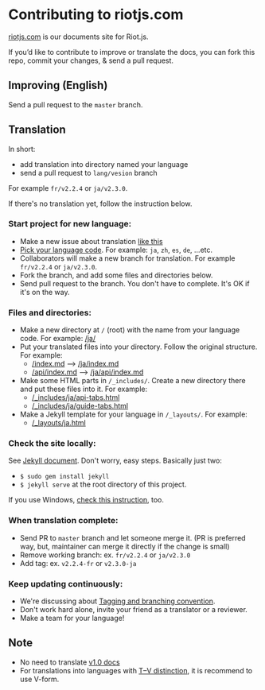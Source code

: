 # Contributing to riotjs.com

[riotjs.com](http://riotjs.com/) is our documents site for Riot.js.

If you’d like to contribute to improve or translate the docs, you can fork this repo, commit your changes, & send a pull request.

## Improving (English)

Send a pull request to the `master` branch.

## Translation

In short:

- add translation into directory named your language
- send a pull request to `lang/vesion` branch

For example `fr/v2.2.4` or `ja/v2.3.0`.

If there's no translation yet, follow the instruction below.

### Start project for new language:

- Make a new issue about translation [like this](https://github.com/riot/riot.github.io/issues/23)
- [Pick your language code](http://www.sitepoint.com/web-foundations/iso-2-letter-language-codes/). For example: `ja`, `zh`, `es`, `de`, ...etc.
- Collaborators will make a new branch for translation. For example `fr/v2.2.4` or `ja/v2.3.0`.
- Fork the branch, and add some files and directories below.
- Send pull request to the branch. You don't have to complete. It's OK if it's on the way.

### Files and directories:

- Make a new directory at `/` (root) with the name from your language code. For example: [/ja/](https://github.com/riot/riot.github.io/blob/master/ja/)
- Put your translated files into your directory. Follow the original structure. For example:
  - [/index.md](https://github.com/riot/riot.github.io/blob/master/index.md) --> [/ja/index.md](https://github.com/riot/riot.github.io/blob/master/ja/index.md)
  - [/api/index.md](https://github.com/riot/riot.github.io/blob/master/api/index.md) --> [/ja/api/index.md](https://github.com/riot/riot.github.io/blob/master/ja/api/index.md)
- Make some HTML parts in `/_includes/`. Create a new directory there and put these files into it. For example:
  - [/_includes/ja/api-tabs.html](https://github.com/riot/riot.github.io/blob/master/_includes/ja/api-tabs.html)
  - [/_includes/ja/guide-tabs.html](https://github.com/riot/riot.github.io/blob/master/_includes/ja/guide-tabs.html)
- Make a Jekyll template for your language in `/_layouts/`. For example:
  - [/_layouts/ja.html](https://github.com/riot/riot.github.io/blob/master/_layouts/ja.html)

### Check the site locally:

See [Jekyll document](http://jekyllrb.com/docs/quickstart/). Don't worry, easy steps. Basically just two:
- `$ sudo gem install jekyll`
- `$ jekyll serve` at the root directory of this project.

If you use Windows, [check this instruction](http://jekyllrb.com/docs/windows/), too.

### When translation complete:

- Send PR to `master` branch and let someone merge it. (PR is preferred way, but, maintainer can merge it directly if the change is small)
- Remove working branch: ex. `fr/v2.2.4` or `ja/v2.3.0`
- Add tag: ex. `v2.2.4-fr` or `v2.3.0-ja`

### Keep updating continuously:

- We're discussing about [Tagging and branching convention](https://github.com/riot/riot.github.io/issues/16).
- Don't work hard alone, invite your friend as a translator or a reviewer.
- Make a team for your language!


## Note

- No need to translate [v1.0 docs](https://github.com/riot/riot.github.io/blob/master/guide/v1.0.md)
- For translations into languages with [T–V distinction](https://en.wikipedia.org/wiki/T%E2%80%93V_distinction), it is recommend to use V-form.
